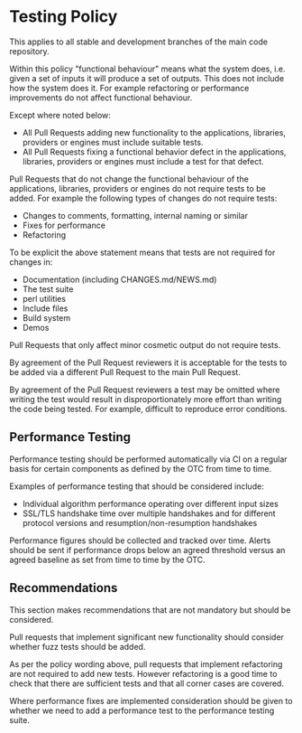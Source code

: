 Testing Policy
==============

This applies to all stable and development branches of the main code repository.

Within this policy "functional behaviour" means what the system does, i.e.
given a set of inputs it will produce a set of outputs. This does not include
how the system does it. For example refactoring or performance improvements do
not affect functional behaviour.

Except where noted below:

- All Pull Requests adding new functionality to the applications, libraries,
providers or engines must include suitable tests.
- All Pull Requests fixing a functional behavior defect in the applications,
libraries, providers or engines must include a test for that defect.

Pull Requests that do not change the functional behaviour of the applications,
libraries, providers or engines do not require tests to be added. For example
the following types of changes do not require tests:
 - Changes to comments, formatting, internal naming or similar
 - Fixes for performance
 - Refactoring

To be explicit the above statement means that tests are not required for changes
in:
 - Documentation (including CHANGES.md/NEWS.md)
 - The test suite
 - perl utilities
 - Include files
 - Build system
 - Demos

Pull Requests that only affect minor cosmetic output do not require tests.

By agreement of the Pull Request reviewers it is acceptable for the tests to be
added via a different Pull Request to the main Pull Request.

By agreement of the Pull Request reviewers a test may be omitted where writing
the test would result in disproportionately more effort than writing the code
being tested. For example, difficult to reproduce error conditions.

Performance Testing
-------------------

Performance testing should be performed automatically via CI on a regular basis
for certain components as defined by the OTC from time to time.

Examples of performance testing that should be considered include:
- Individual algorithm performance operating over different input sizes
- SSL/TLS handshake time over multiple handshakes and for different protocol
versions and resumption/non-resumption handshakes

Performance figures should be collected and tracked over time. Alerts should be
sent if performance drops below an agreed threshold versus an agreed baseline
as set from time to time by the OTC.

Recommendations
---------------

This section makes recommendations that are not mandatory but should be
considered.

Pull requests that implement significant new functionality should consider
whether fuzz tests should be added.

As per the policy wording above, pull requests that implement refactoring are
not required to add new tests. However refactoring is a good time to check that
there are sufficient tests and that all corner cases are covered.

Where performance fixes are implemented consideration should be given to whether
we need to add a performance test to the performance testing suite.
